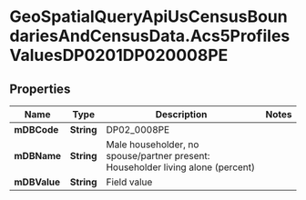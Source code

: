 # GeoSpatialQueryApiUsCensusBoundariesAndCensusData.Acs5ProfilesValuesDP0201DP020008PE

## Properties

Name | Type | Description | Notes
------------ | ------------- | ------------- | -------------
**mDBCode** | **String** | DP02_0008PE | 
**mDBName** | **String** | Male householder, no spouse/partner present: Householder living alone (percent) | 
**mDBValue** | **String** | Field value | 


